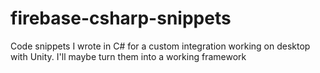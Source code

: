# firebase-csharp-snippets
Code snippets I wrote in C# for a custom integration working on desktop with Unity. I'll maybe turn them into a working framework
